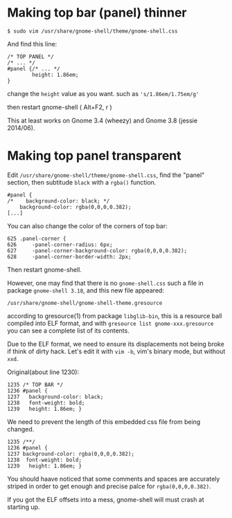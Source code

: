 Making top bar (panel) thinner
===

```
$ sudo vim /usr/share/gnome-shell/theme/gnome-shell.css
```

And find this line:

```
/* TOP PANEL */
/* ... */
#panel {/* ... */
        height: 1.86em;
}
```

change the `height` value as you want.
such as `'s/1.86em/1.75em/g'`
  
then restart gnome-shell ( Alt+F2, r )
  
This at least works on Gnome 3.4 (wheezy) and Gnome 3.8 (jessie 2014/06).


Making top panel transparent
===

Edit `/usr/share/gnome-shell/theme/gnome-shell.css`,
find the "panel" section, 
then subtitude `black` with a `rgba()` function.

```
#panel {
/*    background-color: black; */
    background-color: rgba(0,0,0,0.382);
[...]
```

You can also change the color of the corners of top bar:
```
625 .panel-corner {
626     -panel-corner-radius: 6px;
627     -panel-corner-background-color: rgba(0,0,0,0.382);
628     -panel-corner-border-width: 2px;
```
Then restart gnome-shell.


However, one may find that there is no `gnome-shell.css` such a file
in package `gnome-shell 3.18`, and this new file appeared:
```
/usr/share/gnome-shell/gnome-shell-theme.gresource
```
according to gresource(1) from package `libglib-bin`, this is a resource ball compiled into ELF format,
and with `gresource list gnome-xxx.gresource` you can see a complete list of its contents.

Due to the ELF format, we need to ensure its displacements not being broke if think of dirty hack.
Let's edit it with `vim -b`, vim's binary mode, but without `xxd`.

Original(about line 1230):
```
1235 /* TOP BAR */
1236 #panel {
1237   background-color: black;
1238   font-weight: bold;
1239   height: 1.86em; }
```
We need to prevent the length of this embedded css file from being changed.
```
1235 /**/
1236 #panel {
1237 background-color: rgba(0,0,0,0.382);
1238  font-weight: bold;
1239   height: 1.86em; }
```
You should haave noticed that some comments and spaces are accurately striped in order to get enough
and precise palce for `rgba(0,0,0,0.382)`.

If you got the ELF offsets into a mess, gnome-shell will must crash at starting up.
